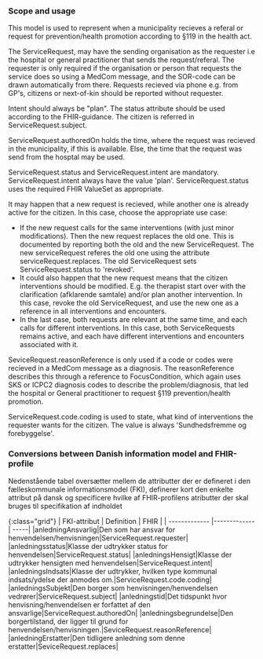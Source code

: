 ### Scope and usage
This model is used to represent when a municipality recieves a referal or request for prevention/health promotion according to §119 in the health act.

The ServiceRequest, may have the sending organisation as the requester i.e the hospital or general practitioner that sends the request/referal. The requester is only required if the organisation or person that requests the service does so using a MedCom message, and the SOR-code can be drawn automatically from there. Requests recieved via phone e.g. from GP's, citizens or next-of-kin should be reported without requester.
 
Intent should always be "plan". The status attribute should be used according to the FHIR-guidance. The citizen is referred in ServiceRequest.subject.

ServiceRequest.authoredOn holds the time, where the request was recieved in the municipality, if this is available. Else, the time that the request was send from the hosptal may be used.

ServiceRequest.status and ServiceRequest.intent are mandatory. ServiceRequest.intent always have the value 'plan'. ServiceRequest.status uses the required FHIR ValueSet as appropriate.

It may happen that a new request is recieved, while another one is already active for the citizen. In this case, choose the appropriate use case:
* If the new request calls for the same interventions (with just minor modifications). Then the new request replaces the old one. This is documented by reporting both the old and the new ServiceRequest. The new serviceRequest referes the old one using the attribute serviceRequest.replaces. The old ServiceRequest sets ServiceRequest.status to 'revoked'.
* It could also happen that the new request means that the citizen interventions should be modified. E.g. the therapist start over with the clarification (afklarende samtale) and/or plan another intervention. In this case, revoke the old ServiceRequest, and use the new one as a reference in all interventions and encounters.
* In the last case, both requests are relevant at the same time, and each calls for different interventions. In this case, both ServiceRequests remains active, and each have different interventions and encounters associated with it.

SeviceRequest.reasonReference is only used if a code or codes were recieved in a MedCom message as a diagnosis. The reasonReference describes this through a reference to FocusCondition, which again uses SKS or ICPC2 diagnosis codes to describe the problem/diagnosis, that led the hospital or General practitioner to request §119 prevention/health promotion. 

ServiceRequest.code.coding is used to state, what kind of interventions the requester wants for the citizen. The value is always 'Sundhedsfremme og forebyggelse'.

### Conversions between Danish information model and FHIR-profile

Nedenstående tabel oversætter mellem de attributter der er defineret i den fælleskommunale informationsmodel (FKI), definerer kort den enkelte attribut på dansk og specificere hvilke af FHIR-profilens atributter der skal bruges til specifikation af indholdet

{:class="grid"}
|   FKI-attribut      | Definition        | FHIR  |
| ------------- |-------------| -----|
|anledningAnsvarlig|Den som har ansvar for henvendelsen/henvisningen|ServiceRequest.requester|
|anledningsstatus|Klasse der udtrykker status for henvendelsen|ServiceRequest.status|
|anledningsHensigt|Klasse der udtrykker hensigten med henvendelsen|ServiceRequest.intent|
|anledningsIndsats|Klasse der udtrykker, hvilken type kommunal indsats/ydelse der anmodes om.|ServiceRequest.code.coding|
|anledningsSubjekt|Den borger som henvisningen/henvendelsen vedrører|ServiceRequest.subject|
|anledningstid|Det tidspunkt hvor henvisning/henvendelsen er forfattet af den ansvarlige|ServiceRequest.authoredOn|
|anledningsbegrundelse|Den borgertilstand, der ligger til grund for henvendelsen/henvisningen.|SeviceRequest.reasonReference|
|anledningErstatter|Den tidligere anledning som denne erstatter|SeviceRequest.replaces|